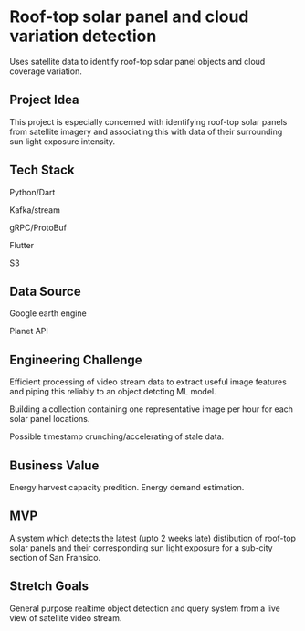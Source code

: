# Roof-top solar panel and cloud variation detection

Uses satellite data to identify roof-top solar panel objects and cloud coverage variation.

## Project Idea 

This project is especially concerned with identifying roof-top solar panels from satellite imagery and associating this with data of their surrounding sun light exposure intensity. 

## Tech Stack

Python/Dart

Kafka/stream

gRPC/ProtoBuf

Flutter

S3


## Data Source

Google earth engine 

Planet API

## Engineering Challenge

Efficient processing of video stream data to extract useful image features and piping this reliably to an object detcting ML model.

Building a collection containing one representative image per hour for each solar panel locations.

Possible timestamp crunching/accelerating of stale data.


## Business Value

Energy harvest capacity predition.
Energy demand estimation.

## MVP

A system which detects the latest (upto 2 weeks late) distibution of roof-top solar panels and their corresponding sun light exposure for a sub-city section of San Fransico.

## Stretch Goals

General purpose realtime object detection and query system from a live view of satellite video stream.
